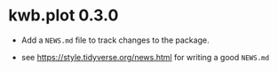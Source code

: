 # kwb.plot 0.3.0

* Add a `NEWS.md` file to track changes to the package.

* see https://style.tidyverse.org/news.html for writing a good `NEWS.md`
